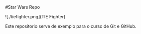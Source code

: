 #Star Wars Repo

![./tiefighter.png](TIE Fighter)

Este repositorio serve de exemplo para o curso de Git e GitHub.